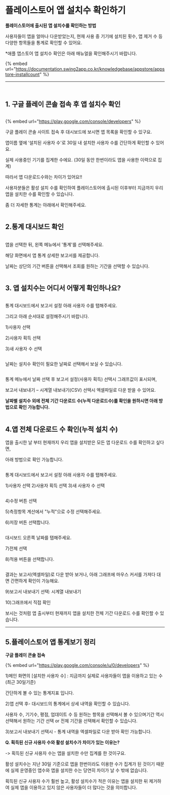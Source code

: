 # 플레이스토어 앱 설치수 확인하기

**플레이스토어에 출시된 앱 설치수를 확인하는 방법**

사용자들이 앱을 얼마나 다운받았는지, 현재 사용 중 기기에 설치된 횟수, 앱 제거 수 등 다양한 항목들을 통계로 확인할 수 있어요.

\*애플 앱스토어 앱 설치수 확인은 아래 매뉴얼을 확인해주시기 바랍니다.

{% embed url="https://documentation.swing2app.co.kr/knowledgebase/appstore/appstore-installcount" %}



***

\
**1. 구글 플레이 콘솔 접속 후 앱 설치수 확인**
------------------------------

<figure><img src="../../.gitbook/assets/통계0.png" alt=""><figcaption></figcaption></figure>

{% embed url="https://play.google.com/console/developers" %}

구글 플레이 콘솔 사이트 접속 후 대시보드에 보시면 앱 목록을 확인할 수 있구요.

앱이름 옆에 ‘설치된 사용자 수'로 30일 내 설치한 사용자 수를 간단하게 확인할 수 있어요.

실제 사용중인 기기를 집계한 수에요. (30일 동안 한번이라도 앱을 사용한 이력으로 집계)&#x20;

따라서 앱 다운로드수와는 차이가 있어요!!

사용자분들은 활성 설치 수를 확인하여 플레이스토어에 출시된 이후부터 지금까지 우리 앱을 설치한 수를 확인할 수 있습니다.

좀 더 자세한 통계는 아래에서 확인해주세요.



<figure><img src="../../.gitbook/assets/구분선.PNG" alt=""><figcaption></figcaption></figure>

## 2.통계 대시보드 확인

<figure><img src="../../.gitbook/assets/통계00.png" alt=""><figcaption></figcaption></figure>

앱을 선택한 뒤, 왼쪽 메뉴에서 '통계'를 선택해주세요.

해당 화면에서 앱 통계 상세한 보고서를 제공합니다.&#x20;

날짜는 상단의 기간 버튼을 선택해서 조회를 원하는 기간을 선택할 수 있습니다.



<figure><img src="../../.gitbook/assets/구분선.PNG" alt=""><figcaption></figcaption></figure>

## **3. 앱 설치수는 어디서 어떻게 확인하나요?**

<figure><img src="../../.gitbook/assets/통계1 (1).png" alt=""><figcaption></figcaption></figure>

통계 대시보드에서 보고서 설정 아래 사용자 수를 탭해주세요.

그리고 아래 순서대로 설정해주시기 바랍니다.

1\)사용자 선택

&#x20;2\)사용자 획득 선택&#x20;

3\)새 사용자 수 선택



<div align="left">

<figure><img src="../../.gitbook/assets/통계5.png" alt=""><figcaption></figcaption></figure>

</div>

날짜는 설치수 확인이 필요한 날짜로 선택해서 보실 수 있습니다.&#x20;





<figure><img src="../../.gitbook/assets/통계6.png" alt=""><figcaption></figcaption></figure>

통계 메뉴에서 날짜 선택 후 보고서 설정(사용자 획득) 선택시 그래프값이 표시되며,

보고서 내보내기 – 시계열 내보내기(CSV) 선택시 엑셀파일로 다운 받을 수 있어요.

**날짜별 설치수 외에 전체 기간 다운로드 수(누적 다운로드수)를 확인을 원하시면 아래 방법으로 확인 가능합니다.**



<figure><img src="../../.gitbook/assets/구분선.PNG" alt=""><figcaption></figcaption></figure>

## 4.앱 전체 다운로드 수 확인(누적 설치 수)

앱을 출시한 날 부터 현재까지 우리 앱을 설치받은 모든 앱 다운로드 수를 확인하고 싶다면,&#x20;

아래 방법으로 확인 가능합니다.

<figure><img src="../../.gitbook/assets/통계1.png" alt=""><figcaption></figcaption></figure>

통계 대시보드에서 보고서 설정 아래 사용자 수를 탭해주세요.

1\)사용자 선택 2)사용자 획득 선택 3)새 사용자 수 선택



<figure><img src="../../.gitbook/assets/통계2.png" alt=""><figcaption></figcaption></figure>

4\)수정 버튼 선택

5\)측정항목 계산에서 "누적"으로 수정 선택해주세요.

6\)저장 버튼 선택합니다.&#x20;



<figure><img src="../../.gitbook/assets/통계3.png" alt=""><figcaption></figcaption></figure>

대시보드 오른쪽 날짜를 탭해주세요.

7\)전체 선택

8\)적용 버튼을 선택합니다.



<figure><img src="../../.gitbook/assets/통계4.png" alt=""><figcaption></figcaption></figure>

결과는 보고서(엑셀파일)로 다운 받아 보거나, 아래 그래프에 마우스 커서를 가져다 대면 간편하게 확인이 가능해요.

9\)보고서 내보내기 선택: 시계열 내보내기

10\)그래프에서 직접 확인

보시는 것처럼 앱 출시부터 현재까지 앱을 설치한 전체 기간 다운로드 수를 확인할 수 있습니다.&#x20;

***



## **5.플레이스토어 앱 통계보기 정리**



**구글 플레이 콘솔 접속**&#x20;

{% embed url="https://play.google.com/console/u/0/developers" %}

1\)메인 화면의 \[설치한 사용자 수]  : 지금까지 실제로 사용자들이 앱을 이용하고 있는 수(최근 30일기준)

간단하게 볼 수 있는 통계지표 입니다.

2\)앱 선택 후- 대시보드의 통계에서 상세 내역을 확인할 수 있습니다.&#x20;

사용자 수, 기기수, 평점, 업데이트 수 등 원하는 항목을 선택해서 볼 수 있으며기간 역시 선택해서 원하는 기간 선택 or 전체 기간을 선택해서 확인할 수 있습니다.&#x20;

3\)보고서 내보내기 선택시 - 통계 내역을 엑셀파일로 다운 받아 확인 가능합니다.&#x20;



**Q. 획득된 신규 사용자 수와 활성 설치수가 차이가 있는 이유는?**

\-> 획득된 신규 사용자 수는 앱을 설치한 수만 집계를 한 것이구요.

활성 설치수는 지난 30일 기준으로 앱을 한번이라도 이용한 수가 집계가 된 것이기 때문에 실제 운영중인 앱수와 앱을 설치한 수는 당연히 차이가 날 수 밖에 없습니다.

획득된 신규 사용자 수가 훨씬 높고, 활성 설치수가 적은 이유는 앱을 설치한 뒤 제거하여 실제 앱을 이용하고 있지 않은 사용자들이 더 많다는 것을 의미합니다.



